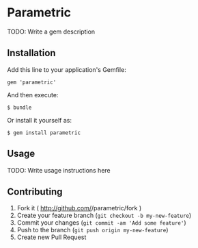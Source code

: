# Parametric

TODO: Write a gem description

## Installation

Add this line to your application's Gemfile:

    gem 'parametric'

And then execute:

    $ bundle

Or install it yourself as:

    $ gem install parametric

## Usage

TODO: Write usage instructions here

## Contributing

1. Fork it ( http://github.com/<my-github-username>/parametric/fork )
2. Create your feature branch (`git checkout -b my-new-feature`)
3. Commit your changes (`git commit -am 'Add some feature'`)
4. Push to the branch (`git push origin my-new-feature`)
5. Create new Pull Request

